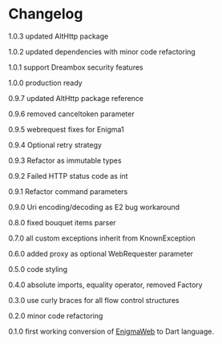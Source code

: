 # Changelog

1.0.3 updated AltHttp package

1.0.2 updated dependencies with minor code refactoring

1.0.1 support Dreambox security features

1.0.0 production ready

0.9.7 updated AltHttp package reference

0.9.6 removed canceltoken parameter

0.9.5 webrequest fixes for Enigma1

0.9.4 Optional retry strategy

0.9.3 Refactor as immutable types

0.9.2 Failed HTTP status code as int

0.9.1 Refactor command parameters

0.9.0 Uri encoding/decoding as E2 bug workaround

0.8.0 fixed bouquet items parser

0.7.0 all custom exceptions inherit from KnownException

0.6.0 added proxy as optional WebRequester parameter

0.5.0 code styling

0.4.0 absolute imports, equality operator, removed Factory

0.3.0 use curly braces for all flow control structures

0.2.0 minor code refactoring

0.1.0 first working conversion of [EnigmaWeb](https://github.com/shaxxx/EnigmaWeb) to Dart language.
